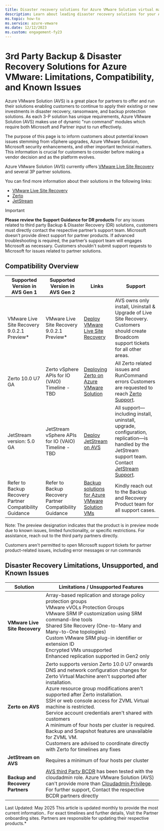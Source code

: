 ```yaml
---
title: Disaster recovery solutions for Azure VMware Solution virtual machines
description: Learn about leading disaster recovery solutions for your Azure VMware Solution private cloud.
ms.topic: how-to
ms.service: azure-vmware
ms.date: 12/12/2023
ms.custom: engagement-fy23
---
```


# 
# 3rd Party Backup & Disaster Recovery Solutions for Azure VMware: Limitations, Compatibility, and Known Issues

Azure VMware Solution (AVS) is a great place for partners to offer and run their solutions enabling customers to continue to apply their existing or new investments in disaster recovery, ransomware, and backup protection solutions. As each 3-P solution has unique requirements, Azure VMware Solution (AVS) makes use of dynamic "run command" modules which require both Microsoft and Partner input to run effectively.  

The purpose of this page is to inform customers about potential known issues stemming from vSphere upgrades, Azure VMware Solution, Microsoft security enhancements, and other important technical matters. This information is crucial for customers to consider before making a vendor decision and as the platform evolves.

Azure VMware Solution (AVS) currently offers [VMware Live Site Recovery](disaster-recovery-using-vmware-site-recovery-manager.md) and several 3P partner solutions.

You can find more information about their solutions in the following links:
- [VMware Live Site Recovery](https://learn.microsoft.com/en-us/azure/azure-vmware/disaster-recovery-using-vmware-site-recovery-manager)
- [Zerto](https://help.zerto.com/category/AVS)
- [JetStream](https://www.jetstreamsoft.com/2020/09/28/disaster-recovery-for-avs/)

> [!IMPORTANT]
> **Please review the Support Guidance for DR products**
> For any issues related to third party Backup & Disaster Recovery (DR) solutions, customers must directly contact the respective partner’s support team. Microsoft doesn't provide direct support for partner products. If advanced troubleshooting is required, the partner’s support team will engages Microsoft as necessary. Customers shouldn't submit support requests to Microsoft for issues related to partner solutions.

## Compatibility Overview

| Supported Version in AVS Gen 1 | Supported Version in AVS Gen 2 | Links                                                                 | Support                                                                                                                                     |
|-------------------------------------------|-------------------------------------------|------------------------------------------------------------------------|---------------------------------------------------------------------------------------------------------------------------------------------|
| VMware Live Site Recovery 9.0.2.1 Preview*      | VMware Live Site Recovery 9.0.2.1 Preview*                           | [Deploy VMware Live Site Recovery](https://learn.microsoft.com/en-us/azure/azure-vmware/disaster-recovery-using-vmware-site-recovery-manager)                | AVS owns only install, Uninstall & Upgrade of Live Site Recovery. Customers should create Broadcom support tickets for all other areas.     |
| Zerto 10.0 U7 GA| Zerto vSphere APIs for IO (VAIO) Timeline - TBD | [Deploying Zerto on Azure VMware Solution](https://help.zerto.com/category/AVS)         | All Zerto related issues and RunCommand errors Customers are requested to reach [Zerto Support](https://www.zerto.com/myzerto/support/create-case/).                       |
| JetStream version: 5.0 GA | JetStream vSphere APIs for IO (VAIO) Timeline - TBD | [Deploy JetStream on AVS](https://www.jetstreamsoft.com/2020/09/28/disaster-recovery-for-avs/)                         | All support—including install, uninstall, upgrade, configuration, replication—is handled by the JetStream support team. Contact [JetStream Support](https://jetstreamsoft.com/about/contact/). |
|Refer to Backup Recovery Partner Compatibility Guidance |Refer to Backup Recovery Partner Compatibility Guidance                     | [Backup solutions for Azure VMware Solution VMs](https://learn.microsoft.com/en-us/azure/azure-vmware/ecosystem-back-up-vms) | Kindly reach out to the Backup and Recovery Product team for all support cases.                                                             |

Note: The preview designation indicates that the product is in preview mode due to known issues, limited functionality, or specific restrictions. For assistance, reach out to the third party partners directly.

Customers aren't permitted to open Microsoft support tickets for partner product-related issues, including error messages or run commands


## Disaster Recovery Limitations, Unsupported, and Known Issues

| Solution            | Limitations / Unsupported Features                                                                                          |
|---------------------|------------------------------------------------------------------------------------------------------------------------------|
| **VMware Live Site Recovery** | Array-based replication and storage policy protection groups <br> VMware vVOLs Protection Groups<br> VMware SRM IP customization using SRM command-line tools <br> Shared Site Recovery (One-to-Many and Many-to-One topologies) <br> Custom VMware SRM plug-in identifier or extension ID <br> Encrypted VMs unsupported <br> Enhanced replication supported in Gen2 only |
| **Zerto on AVS**  | Zerto supports version Zerto 10.0 U7 onwards <br> DNS and network configuration changes for Zerto Virtual Machine aren't supported after installation.<br> Azure resource group modifications aren't supported after Zerto installation.<br> SSH or web console access for ZVML Virtual machine is restricted.<br> Service account credentials aren't shared with customers<br> A minimum of four hosts per cluster is required.<br> Backup and Snapshot features are unavailable for ZVML VM. <br> Customers are advised to coordinate directly with Zerto for timelines any fixes|
| **JetStream on AVS**| Requires a minimum of four hosts per cluster                                                                                  |
| **Backup and Recovery Partners**|[AVS third Party BCDR](https://learn.microsoft.com/en-us/azure/azure-vmware/ecosystem-back-up-vms) has been tested with the cloudadmin role. Azure VMware Solution (AVS) can't provide more than [Cloudadmin Privilege](https://learn.microsoft.com/en-us/azure/azure-vmware/architecture-identity#view-the-vcenter-server-privileges). For further support, Contact the respective BCDR partners directly|




Last Updated: May 2025
This article is updated monthly to provide the most current information.. For exact timelines and further details, Visit the Partner onboarding sites. Partners are responsible for updating their respective products.*

